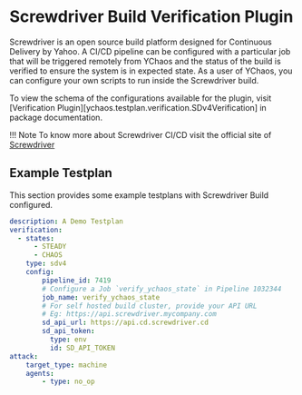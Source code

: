 # Screwdriver Build Verification Plugin

Screwdriver is an open source build platform designed for Continuous Delivery by Yahoo. A CI/CD pipeline
can be configured with a particular job that will be triggered remotely from YChaos and the status of the
build is verified to ensure the system is in expected state. As a user of YChaos, you can configure
your own scripts to run inside the Screwdriver build.

To view the schema of the configurations available for the plugin, visit [Verification Plugin][ychaos.testplan.verification.SDv4Verification]
in package documentation.

!!! Note
    To know more about Screwdriver CI/CD visit the official site of [Screwdriver](https://screwdriver.cd/)

## Example Testplan

This section provides some example testplans with Screwdriver Build configured.

```yaml
description: A Demo Testplan
verification:
  - states:
      - STEADY
      - CHAOS
    type: sdv4
    config:
        pipeline_id: 7419
        # Configure a Job `verify_ychaos_state` in Pipeline 1032344
        job_name: verify_ychaos_state
        # For self hosted build cluster, provide your API URL
        # Eg: https://api.screwdriver.mycompany.com
        sd_api_url: https://api.cd.screwdriver.cd
        sd_api_token:
          type: env
          id: SD_API_TOKEN
attack:
    target_type: machine
    agents:
        - type: no_op
```
